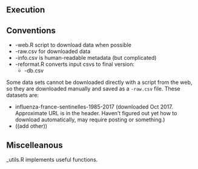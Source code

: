 ## Execution


## Conventions
* -web.R script to download data when possible
* -raw.csv for downloaded data
* -info.csv is human-readable metadata (but complicated)
* -reformat.R converts input csvs to final version:
	* -db.csv


Some data sets cannot be downloaded directly with a script from the web, so they are downloaded manually and saved as a `-raw.csv` file. These datasets are:
* influenza-france-sentinelles-1985-2017 (downloaded Oct 2017. Approximate URL is in the header. Haven’t figured out yet how to download automatically, may require posting or something.)
* ((add other))


## Miscelleanous

_utils.R implements useful functions. 
